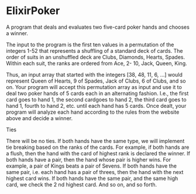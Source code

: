 # ElixirPoker
A program that deals and evaluates two five-card poker hands and chooses a winner.

The input to the program is the first ten values in a permutation of the integers 1-52 that 
represents a shuffling of a standard deck of cards. The order of suits in an unshuffled deck
are Clubs, Diamonds, Hearts, Spades. Within each suit, the ranks are ordered from Ace, 2-
10, Jack, Queen, King. 

Thus, an input array that started with the integers [38, 48, 11, 6, ...] would represent Queen
of Hearts, 9 of Spades, Jack of Clubs, 6 of Clubs, and so on.
Your program will accept this permutation array as input and use it to deal two poker hands
of 5 cards each in an alternating fashion. I.e., the first card goes to hand 1, the second cardgoes to hand 2, the third card goes to hand 1, fourth to hand 2, etc. until each hand has 5
cards. Once dealt, your program will analyze each hand according to the rules from the
website above and decide a winner.

Ties

There will be no ties. If both hands have the same type, we will implement tie breaking
based on the ranks of the cards. For example, if both hands are a flush, then the hand with
the card of highest rank is declared the winner. If both hands have a pair, then the hand
whose pair is higher wins. For example, a pair of Kings beats a pair of Sevens. If both hands
have the same pair, i.e. each hand has a pair of threes, then the hand with the next highest
card wins. If both hands have the same pair, and the same high card, we check the 2 nd
highest card. And so on, and so forth.
